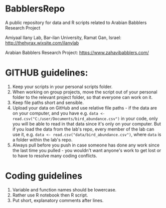 # BabblersRepo
A public repository for data and R scripts related to Arabian Babblers Research Project

Amiyaal Ilany Lab, Bar-ilan University, Ramat Gan, Israel: 
http://thehyrax.wixsite.com/ilanylab

Arabian Babblers Research Project:
https://www.zahavibabblers.com/

# GITHUB guidelines:
1. Keep your scripts in your personal scripts folder.
2. When working on group projects, move the script out of your personal folder to the relevant project folder, so that everyone can work on it.
3. Keep file paths short and sensible.
4. Upload your data on GitHub and use relative file paths - if the data are on your computer, and you have e.g. `data <- read.csv("C:/user/Documents/bird_abundance.csv")` in your code, only you will be able to read in that data since it's only on your computer. But if you load the data from the lab's repo, every member of the lab can use it, e.g. `data <- read.csv("data/bird_abundance.csv")`, where `data` is a folder within the lab's repo.
5. Always pull before you push in case someone has done any work since the last time you pulled - you wouldn't want anyone's work to get lost or to have to resolve many coding conflicts.

# Coding guidelines
1. Variable and function names should be lowercase.
2. Rather use R notebook then R script.
3. Put short, explanatory comments after lines.
